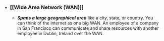 - ### [[Wide Area Network (WAN)]] 
	- ***Spans a large geographical area*** like a city, state, or country. You can think of the internet as one big WAN. An employee of a company in San Francisco can communicate and share resources with another employee in Dublin, Ireland over the WAN. 